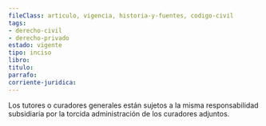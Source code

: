 ```yaml
---
fileClass: articulo, vigencia, historia-y-fuentes, codigo-civil
tags:
- derecho-civil
- derecho-privado
estado: vigente
tipo: inciso
libro:
titulo:
parrafo:
corriente-juridica:
---
```

Los tutores o curadores generales están sujetos a la misma responsabilidad subsidiaria por la torcida administración de los curadores adjuntos.